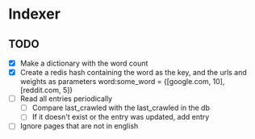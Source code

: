 # Indexer

## TODO

- [x] Make a dictionary with the word count
- [x] Create a redis hash containing the word as the key, and the urls and weights as parameters
        word:some_word = {[google.com, 10], [reddit.com, 5]}
- [ ] Read all entries periodically
    - [ ] Compare last_crawled with the last_crawled in the db
    - [ ] If it doesn't exist or the entry was updated, add entry
- [ ] Ignore pages that are not in english
